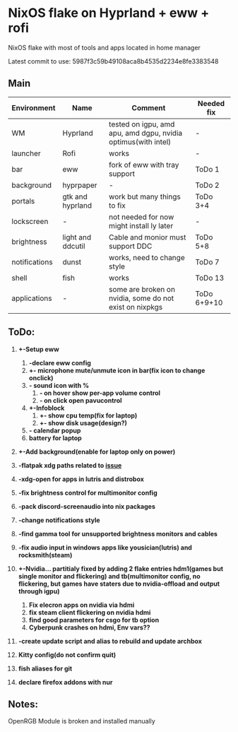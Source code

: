 # NixOS flake on Hyprland + eww + rofi

NixOS flake with most of tools and apps located in home manager

Latest commit to use: 5987f3c59b49108aca8b4535d2234e8fe3383548

## Main
| Environment | Name | Comment | Needed fix |
|-----|-----|-----|-----|
| WM | Hyprland | tested on igpu, amd apu, amd dgpu, nvidia optimus(with intel) | - |
| launcher | Rofi | works | - |
| bar | eww | fork of eww with tray support | ToDo 1 |
| background | hyprpaper | - | ToDo 2 |
| portals | gtk and hyprland | work but many things to fix | ToDo 3+4 |
| lockscreen | - | not needed for now might install ly later | - |
| brightness | light and ddcutil | Cable and monior must support DDC | ToDo 5+8 |
| notifications | dunst | works, need to change style | ToDo 7 |
| shell | fish | works | ToDo 13 |
| applications | - | some are broken on nvidia, some do not exist on nixpkgs | ToDo 6+9+10 |



## ToDo:

1. **+-Setup eww**
    1. **-declare eww config**
    2. **+- microphone mute/unmute icon in bar(fix icon to change onclick)**
    3. **- sound icon with %**
        1. **- on hover show per-app volume control**
        2. **- on click open pavucontrol**
    4. **+-Infoblock**
        1. **+- show cpu temp(fix for laptop)**
        2. **+- show disk usage(design?)**
    5. **- calendar popup**
    6. **battery for laptop**

2. **+-Add background(enable for laptop only on power)**

3. **-flatpak xdg paths related to [issue](https://github.com/flatpak/xdg-desktop-portal-gtk/issues/440)**  

4. **-xdg-open for apps in lutris and distrobox**

5. **-fix brightness control for multimonitor config**

6. **-pack discord-screenaudio into nix packages**

7. **-change notifications style**

8. **-find gamma tool for unsupported brightness monitors and cables**

9. **-fix audio input in windows apps like yousician(lutris) and rocksmith(steam)**

10. **+-Nvidia... partitialy fixed by adding 2 flake entries hdm1(games but single monitor and flickering) and tb(multimonitor config, no flickering, but games have staters due to nvidia-offload and output through igpu)**
    1. **Fix elecron apps on nvidia via hdmi**
    2. **fix steam client flickering on nvidia hdmi**
    3. **find good parameters for csgo for tb option**
    4. **Cyberpunk crashes on hdmi, Env vars??**

11. **-create update script and alias to rebuild and update archbox**

12. **Kitty config(do not confirm quit)**

13. **fish aliases for git**

14. **declare firefox addons with nur**

## Notes:

OpenRGB Module is broken and installed manually


